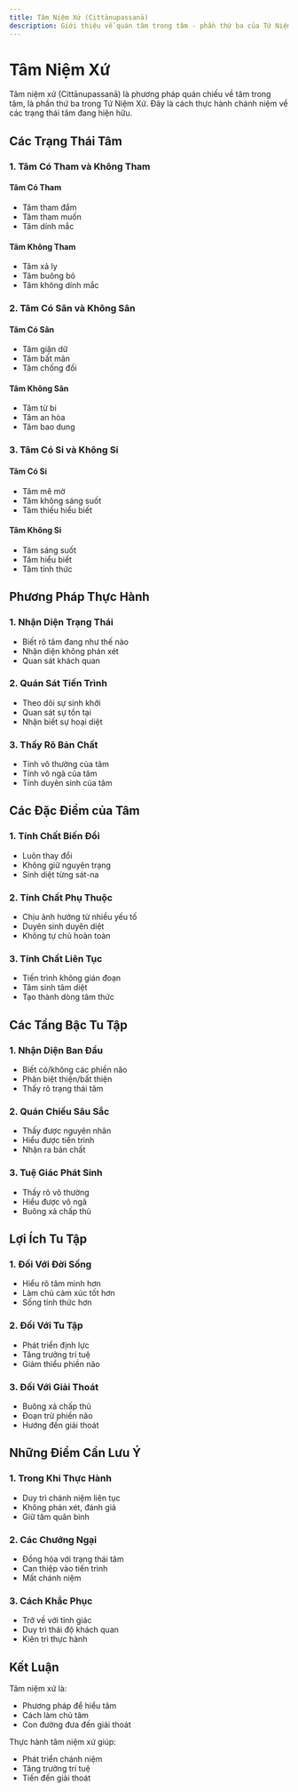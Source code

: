 ```yaml
---
title: Tâm Niệm Xứ (Cittānupassanā)
description: Giới thiệu về quán tâm trong tâm - phần thứ ba của Tứ Niệm Xứ
---
```


# Tâm Niệm Xứ

Tâm niệm xứ (Cittānupassanā) là phương pháp quán chiếu về tâm trong tâm, là phần thứ ba trong Tứ Niệm Xứ. Đây là cách thực hành chánh niệm về các trạng thái tâm đang hiện hữu.

## Các Trạng Thái Tâm

### 1. Tâm Có Tham và Không Tham
#### Tâm Có Tham
- Tâm tham đắm
- Tâm tham muốn
- Tâm dính mắc

#### Tâm Không Tham
- Tâm xả ly
- Tâm buông bỏ
- Tâm không dính mắc

### 2. Tâm Có Sân và Không Sân
#### Tâm Có Sân
- Tâm giận dữ
- Tâm bất mãn
- Tâm chống đối

#### Tâm Không Sân
- Tâm từ bi
- Tâm an hòa
- Tâm bao dung

### 3. Tâm Có Si và Không Si
#### Tâm Có Si
- Tâm mê mờ
- Tâm không sáng suốt
- Tâm thiếu hiểu biết

#### Tâm Không Si
- Tâm sáng suốt
- Tâm hiểu biết
- Tâm tỉnh thức

## Phương Pháp Thực Hành

### 1. Nhận Diện Trạng Thái
- Biết rõ tâm đang như thế nào
- Nhận diện không phán xét
- Quan sát khách quan

### 2. Quán Sát Tiến Trình
- Theo dõi sự sinh khởi
- Quan sát sự tồn tại
- Nhận biết sự hoại diệt

### 3. Thấy Rõ Bản Chất
- Tính vô thường của tâm
- Tính vô ngã của tâm
- Tính duyên sinh của tâm

## Các Đặc Điểm của Tâm

### 1. Tính Chất Biến Đổi
- Luôn thay đổi
- Không giữ nguyên trạng
- Sinh diệt từng sát-na

### 2. Tính Chất Phụ Thuộc
- Chịu ảnh hưởng từ nhiều yếu tố
- Duyên sinh duyên diệt
- Không tự chủ hoàn toàn

### 3. Tính Chất Liên Tục 
- Tiến trình không gián đoạn
- Tâm sinh tâm diệt
- Tạo thành dòng tâm thức

## Các Tầng Bậc Tu Tập

### 1. Nhận Diện Ban Đầu
- Biết có/không các phiền não
- Phân biệt thiện/bất thiện
- Thấy rõ trạng thái tâm

### 2. Quán Chiếu Sâu Sắc
- Thấy được nguyên nhân
- Hiểu được tiến trình
- Nhận ra bản chất

### 3. Tuệ Giác Phát Sinh
- Thấy rõ vô thường
- Hiểu được vô ngã
- Buông xả chấp thủ

## Lợi Ích Tu Tập

### 1. Đối Với Đời Sống
- Hiểu rõ tâm mình hơn
- Làm chủ cảm xúc tốt hơn
- Sống tỉnh thức hơn

### 2. Đối Với Tu Tập
- Phát triển định lực
- Tăng trưởng trí tuệ
- Giảm thiểu phiền não

### 3. Đối Với Giải Thoát
- Buông xả chấp thủ
- Đoạn trừ phiền não
- Hướng đến giải thoát

## Những Điểm Cần Lưu Ý

### 1. Trong Khi Thực Hành
- Duy trì chánh niệm liên tục
- Không phán xét, đánh giá
- Giữ tâm quân bình

### 2. Các Chướng Ngại
- Đồng hóa với trạng thái tâm
- Can thiệp vào tiến trình
- Mất chánh niệm

### 3. Cách Khắc Phục
- Trở về với tỉnh giác
- Duy trì thái độ khách quan
- Kiên trì thực hành

## Kết Luận

Tâm niệm xứ là:
- Phương pháp để hiểu tâm
- Cách làm chủ tâm
- Con đường đưa đến giải thoát

Thực hành tâm niệm xứ giúp:
- Phát triển chánh niệm
- Tăng trưởng trí tuệ
- Tiến đến giải thoát
